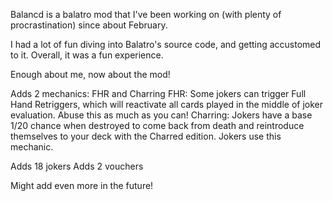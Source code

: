Balancd is a balatro mod that I've been working on (with plenty of procrastination) since about February.

I had a lot of fun diving into Balatro's source code, and getting accustomed to it. Overall, it was a fun experience.

Enough about me, now about the mod!

Adds 2 mechanics: FHR and Charring
FHR: Some jokers can trigger Full Hand Retriggers, which will reactivate all cards played in the middle of joker evaluation. Abuse this as much as you can!
Charring: Jokers have a base 1/20 chance when destroyed to come back from death and reintroduce themselves to your deck with the Charred edition. Jokers use this mechanic.

Adds 18 jokers
Adds 2 vouchers

Might add even more in the future!
